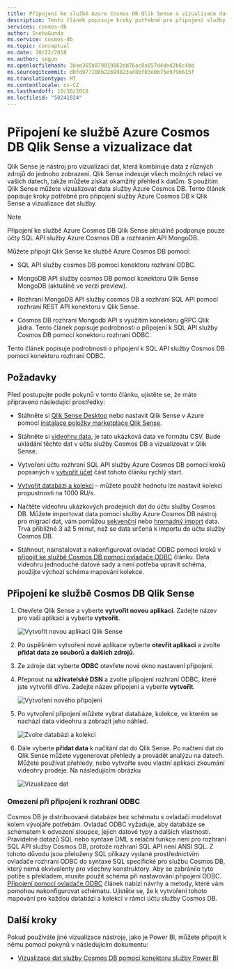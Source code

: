 ```yaml
---
title: Připojení ke službě Azure Cosmos DB Qlik Sense a vizualizace dat | Dokumentace Microsoftu
description: Tento článek popisuje kroky potřebné pro připojení služby Azure Cosmos DB k Qlik Sense a vizualizace dat služby.
services: cosmos-db
author: SnehaGunda
ms.service: cosmos-db
ms.topic: conceptual
ms.date: 10/22/2018
ms.author: sngun
ms.openlocfilehash: 3bae365b879019862dd76ac8a857d4ded2b6c4bb
ms.sourcegitcommit: dbfd977100b22699823ad8bf03e0b75e9796615f
ms.translationtype: MT
ms.contentlocale: cs-CZ
ms.lasthandoff: 10/30/2018
ms.locfileid: "50241024"
---
```

# <a name="connect-qlik-sense-to-azure-cosmos-db-and-visualize-your-data"></a>Připojení ke službě Azure Cosmos DB Qlik Sense a vizualizace dat

Qlik Sense je nástroj pro vizualizaci dat, která kombinuje data z různých zdrojů do jednoho zobrazení. Qlik Sense indexuje všech možných relací ve vašich datech, takže můžete získat okamžitý přehled k datům. S použitím Qlik Sense můžete vizualizovat data služby Azure Cosmos DB. Tento článek popisuje kroky potřebné pro připojení služby Azure Cosmos DB k Qlik Sense a vizualizace dat služby. 

> [!NOTE]
> Připojení ke službě Azure Cosmos DB Qlik Sense aktuálně podporuje pouze účty SQL API služby Azure Cosmos DB a rozhraním API MongoDB.

Můžete připojit Qlik Sense ke službě Azure Cosmos DB pomocí:

* SQL API služby cosmos DB pomocí konektoru rozhraní ODBC.

* MongoDB API služby cosmos DB pomocí konektoru Qlik Sense MongoDB (aktuálně ve verzi preview).

* Rozhraní MongoDB API služby cosmos DB a rozhraní SQL API pomocí rozhraní REST API konektoru v Qlik Sense.

* Cosmos DB rozhraní Mongodb API s využitím konektoru gRPC Qlik jádra.
Tento článek popisuje podrobnosti o připojení k SQL API služby Cosmos DB pomocí konektoru rozhraní ODBC.

Tento článek popisuje podrobnosti o připojení k SQL API služby Cosmos DB pomocí konektoru rozhraní ODBC.

## <a name="prerequisites"></a>Požadavky

Před postupujte podle pokynů v tomto článku, ujistěte se, že máte připraveno následující prostředky:

* Stáhněte si [Qlik Sense Desktop](https://www.qlik.com/us/try-or-buy/download-qlik-sense) nebo nastavit Qlik Sense v Azure pomocí [instalace položky marketplace Qlik Sense](https://azuremarketplace.microsoft.com/marketplace/apps/qlik.qlik-sense).

* Stáhněte si [videohru data](https://www.kaggle.com/gregorut/videogamesales), je tato ukázková data ve formátu CSV. Bude ukládání těchto dat v účtu služby Cosmos DB a vizualizovat v Qlik Sense.

* Vytvoření účtu rozhraní SQL API služby Azure Cosmos DB pomocí kroků popsaných v [vytvořit účet](create-sql-api-dotnet.md#create-a-database-account) část tohoto článku rychlý start.

* [Vytvořit databázi a kolekci](create-sql-api-dotnet.md#add-a-collection) – můžete použít hodnotu lze nastavit kolekci propustnosti na 1000 RU/s. 

* Načtěte videohru ukázkových prodejních dat do účtu služby Cosmos DB. Můžete importovat data pomocí služby Azure Cosmos DB nástroj pro migraci dat, vám pomůžou [sekvenční](import-data.md#SQLSeqTarget) nebo [hromadný import](import-data.md#SQLBulkTarget) data. Trvá přibližně 3 až 5 minut, než se data určená k importu do účtu služby Cosmos DB.

* Stáhnout, nainstalovat a nakonfigurovat ovladač ODBC pomocí kroků v [připojit ke službě Cosmos DB pomocí ovladače ODBC](odbc-driver.md) článku. Data videohru jednoduché datové sady a není potřeba upravit schéma, použijte výchozí schéma mapování kolekce.

## <a name="connect-qlik-sense-to-cosmos-db"></a>Připojení ke službě Cosmos DB Qlik Sense

1. Otevřete Qlik Sense a vyberte **vytvořit novou aplikaci**. Zadejte název pro vaši aplikaci a vyberte **vytvořit**.

   ![Vytvořit novou aplikaci Qlik Sense](./media/visualize-qlik-sense/create-new-qlik-sense-app.png)

2. Po úspěšném vytvoření nové aplikace vyberte **otevřít aplikaci** a zvolte **přidat data ze souborů a dalších zdrojů**. 

3. Ze zdroje dat vyberte **ODBC** otevřete nové okno nastavení připojení. 

4. Přepnout na **uživatelské DSN** a zvolte připojení rozhraní ODBC, které jste vytvořili dříve. Zadejte název připojení a vyberte **vytvořit**. 

   ![Vytvoření nového připojení](./media/visualize-qlik-sense/create-new-connection.png)

5. Po vytvoření připojení můžete vybrat databáze, kolekce, ve kterém se nachází data videohru a zobrazit jeho náhled.

   ![Zvolte databázi a kolekci](./media/visualize-qlik-sense/choose-database-and-collection.png) 

6. Dále vyberte **přidat data** k načítání dat do Qlik Sense. Po načtení dat do Qlik Sense můžete vygenerovat přehledy a provádět analýzu na datech. Můžete používat přehledy, nebo vytvořte svou vlastní aplikaci zkoumání videohry prodeje. Na následujícím obrázku 

   ![Vizualizace dat](./media/visualize-qlik-sense/visualize-data.png)

### <a name="limitations-when-connecting-with-odbc"></a>Omezení při připojení k rozhraní ODBC 

Cosmos DB je distribuované databáze bez schématu s ovladači modelovat kolem vývojáře potřebám. Ovladač ODBC vyžaduje, aby databáze se schématem k odvození sloupce, jejich datové typy a dalších vlastností. Pravidelné dotazů SQL nebo syntaxe DML s relační funkce není pro rozhraní SQL API služby Cosmos DB, protože rozhraní SQL API není ANSI SQL. Z tohoto důvodu jsou přeloženy SQL příkazy vydané prostřednictvím ovladače rozhraní ODBC do syntaxe SQL specifické pro službu Cosmos DB, který nemá ekvivalenty pro všechny konstruktory. Aby se zabránilo tyto potíže s překladem, musíte použít schéma při nastavování připojení ODBC. [Připojení pomocí ovladače ODBC](odbc-driver.md) článek nabízí návrhy a metody, které vám pomohou nakonfigurovat schématu. Ujistěte se, že k vytvoření tohoto mapování pro každou databázi a kolekci v rámci účtu služby Cosmos DB.

## <a name="next-steps"></a>Další kroky

Pokud používáte jiné vizualizace nástroje, jako je Power BI, můžete připojit k němu pomocí pokynů v následujícím dokumentu:

* [Vizualizace dat služby Cosmos DB pomocí konektoru služby Power BI](powerbi-visualize.md)
